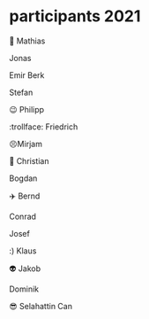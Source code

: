 # participants 2021

:snail: Mathias

Jonas

Emir Berk

Stefan

:wink: Philipp

:trollface: Friedrich

:persevere:Mirjam

:bicyclist: Christian

Bogdan

:airplane: Bernd

Conrad

Josef

:) Klaus

:alien: Jakob

Dominik

:sunglasses: Selahattin Can
